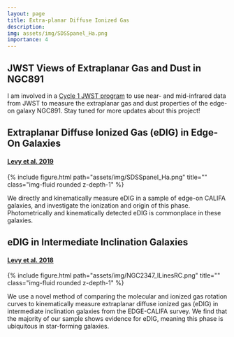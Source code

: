 ```yaml
---
layout: page
title: Extra-planar Diffuse Ionized Gas
description:
img: assets/img/SDSSpanel_Ha.png
importance: 4
---
```


## JWST Views of Extraplanar Gas and Dust in NGC891
I am involved in a [Cycle 1 JWST program](https://www.stsci.edu/jwst/phase2-public/2180.pdf) to use near- and mid-infrared data from JWST to measure the extraplanar gas and dust properties of the edge-on galaxy NGC891. Stay tuned for more updates about this project!

## Extraplanar Diffuse Ionized Gas (eDIG) in Edge-On Galaxies
#### [Levy et al. 2019](https://ui.adsabs.harvard.edu/abs/2019ApJ...882...84L/abstract)

<div class="row">
    <div class="col-sm mt-3 mt-md-0">
        {% include figure.html path="assets/img/SDSSpanel_Ha.png" title="" class="img-fluid rounded z-depth-1" %}
    </div>
</div>

We directly and kinematically measure eDIG in a sample of edge-on CALIFA galaxies, and investigate the ionization and origin of this phase. Photometrically and kinematically detected eDIG is commonplace in these galaxies.



## eDIG in Intermediate Inclination Galaxies
#### [Levy et al. 2018](http://ui.adsabs.harvard.edu/abs/2018ApJ...860...92L)

<div class="row">
    <div class="col-sm mt-3 mt-md-0">
        {% include figure.html path="assets/img/NGC2347_ILinesRC.png" title="" class="img-fluid rounded z-depth-1" %}
    </div>
</div>

We use a novel method of comparing the molecular and ionized gas rotation curves to kinematically measure extraplanar diffuse ionized gas (eDIG) in intermediate inclination galaxies from the EDGE-CALIFA survey. We find that the majority of our sample shows evidence for eDIG, meaning this phase is ubiquitous in star-forming galaxies.
